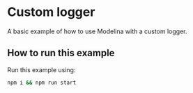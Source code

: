 # Custom logger

A basic example of how to use Modelina with a custom logger.

## How to run this example
Run this example using:

```sh
npm i && npm run start
```
